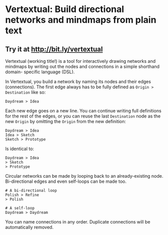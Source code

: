 # Vertextual: Build directional networks and mindmaps from plain text

## Try it at <http://bit.ly/vertextual>

Vertextual (working title!) is a tool for interactively drawing networks and 
mindmaps by writing out the nodes and connections in a simple shorthand domain-
specific language (DSL).

In Vertextual, you build a network by naming its nodes and their edges 
(connections). The first edge always has to be fully defined as 
`Origin > Destination` like so:

    Daydream > Idea

Each new edge goes on a new line. You can continue writing full definitions for 
the rest of the edges, or you can reuse the last `Destination` node as the new 
`Origin` by omitting the `Origin` from the new definition:

    Daydream > Idea
    Idea > Sketch
    Sketch > Prototype
    
Is identical to:

    Daydream > Idea
    > Sketch
    > Prototype
    
Circular networks can be made by looping back to an already-existing node. Bi-directional edges and even self-loops can be made too.

    # A bi-directional loop
    Polish > Refine
    > Polish

    # A self-loop
    Daydream > Daydream
    
You can name connections in any order. Duplicate connections will be automatically removed.
